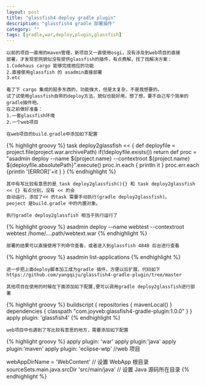 ```yaml
---
layout: post
title: "glassfish4 deploy gradle plugin"
description: "glassfish4 gradle 部署插件"
category: ""
tags: [gradle,war,deploy,plugin,glassfish]
---
```


	以前的项目一直用的maven管理，新项目又一直使用osgi，没有涉及到web项目的直接
	部署，才发现官网貌似没有提供glassfish的插件，有点费解，找了找解决方案：
	1.Codehaus cargo 能够完成相应的功能
	2.直接使用glassfish 的 asadmin直接部署
	3.etc

	看了下 cargo 集成的挺多东西的，功能强大，但是太复杂，不是我想要的。
	试了试使用glassfish自带的deploy方法，貌似也挺好用，想了想，要不自己写个简单的gradle插件吧。
	在之前做好准备：
	1.一套glassfish环境
	2.一个web项目

	在web项目的build.gradle中添加如下配置
{% highlight groovy %}
	task deploy2glassfish << {
        def deployfile =  project.file(project.war.archivePath)
        if(!deployfile.exists()) return
        def proc = "asadmin deploy --name ${project.name} --contextroot ${project.name} ${deployfile.absolutePath}".execute()
        proc.in.each { println it }
        proc.err.each {println '[ERROR]'+it }
}
{% endhighlight %}

	其中有写比较有意思的是 task deploy2glassfish(){} 和 task deploy2glassfish << {} 有点分别，没有 << 的会
	自动运行，添加了<< 的task 需要手动执行(gradle deploy2glassfish)。
	peoject 是build.gradle 中的内置对象。

	执行gradle deploy2glassfish 相当于执行运行了
{% highlight groovy %}
        asadmin deploy --name webtest --contextroot webtest /home/....path/webtext.war
{% endhighlight %}

	部署的结果可以直接使用下列命令查看，或者进入到glassfish 4848 后台进行查看
{% highlight groovy %}
        asadmin list-applications
{% endhighlight %}

	进一步把上面deploy脚本加工成为gradle 插件，方便以后扩展，代码如下
	https://github.com/yangqiju/glassfish4-gradle-plugin/tree/master

	其他项目在使用的时候在下面添加如下配置,便可以调用gradle deploy2glassfish进行部署
{% highlight groovy %}
 buildscript {
	repositories {
		mavenLocal()
	}
	dependencies {
		classpath "com.joyveb:glassfish4-gradle-plugin:1.0.0"
	}
}
apply plugin: 'glassfish4'
{% endhighlight %}

	web项目中也遇到了写比较有意思的地方，需要添加如下配置
{% highlight groovy %}
apply plugin: 'war'
apply plugin:'java'
apply plugin:'maven'
apply plugin: 'eclipse-wtp' //web 项目

webAppDirName = 'WebContent'    // 设置 WebApp 根目录
sourceSets.main.java.srcDir 'src/main/java'   // 设置 Java 源码所在目录
{% endhighlight %}
